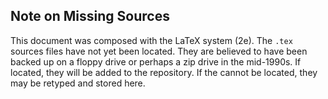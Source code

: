 Note on Missing Sources
-----------------------

This document was composed with the LaTeX system (2e). The `.tex` sources files
have not yet been located. They are believed to have been backed up on a floppy
drive or perhaps a zip drive in the mid-1990s. If located, they will be added
to the repository.  If the cannot be located, they may be retyped and stored here.
